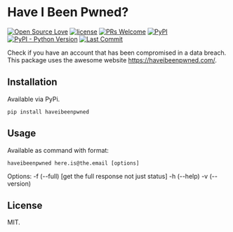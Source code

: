 # Have I Been Pwned?
[![Open Source Love](https://badges.frapsoft.com/os/v1/open-source.svg?v=103)](https://github.com/ellerbrock/open-source-badges/)
[![license](https://img.shields.io/github/license/marinko-peso/haveibeenpwned.svg)](https://github.com/marinko-peso/haveibeenpwned/blob/master/LICENSE)
[![PRs Welcome](https://img.shields.io/badge/PRs-welcome-brightgreen.svg)](http://makeapullrequest.com)
[![PyPI](https://img.shields.io/pypi/v/haveibeenpwned.svg)](https://pypi.org/project/haveibeenpwned/)
[![PyPI - Python Version](https://img.shields.io/pypi/pyversions/haveibeenpwned.svg)](https://pypi.org/project/haveibeenpwned/)
[![Last Commit](https://img.shields.io/github/last-commit/marinko-peso/haveibeenpwned.svg?maxAge=3600)](https://github.com/marinko-peso/haveibeenpwned/commits/master)

Check if you have an account that has been compromised in a data breach.
This package uses the awesome website https://haveibeenpwned.com/.


## Installation

Available via PyPi.
```
pip install haveibeenpwned
```


## Usage

Available as command with format:
```
haveibeenpwned here.is@the.email [options]
```
Options:
-f (--full) [get the full response not just status]
-h (--help)
-v (--version)



## License

MIT.
